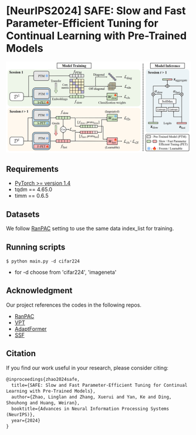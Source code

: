 # [NeurIPS2024] SAFE: Slow and Fast Parameter-Efficient Tuning for Continual Learning with Pre-Trained Models
![framework](figures/framework.png)

## Requirements
- [PyTorch >= version 1.4](https://pytorch.org)
- tqdm == 4.65.0
- timm == 0.6.5

## Datasets
We follow [RanPAC](https://github.com/RanPAC/RanPAC) setting to use the same data index_list for training. 

## Running scripts

    $ python main.py -d cifar224


- for -d choose from 'cifar224', 'imageneta'


## Acknowledgment
Our project references the codes in the following repos.

- [RanPAC](https://github.com/RanPAC/RanPAC)
- [VPT](https://github.com/sagizty/VPT)
- [AdaptFormer](https://github.com/ShoufaChen/AdaptFormer)
- [SSF](https://github.com/dongzelian/SSF)

## Citation
If you find our work useful in your research, please consider citing:
```
@inproceedings{zhao2024safe,
  title={SAFE: Slow and Fast Parameter-Efficient Tuning for Continual Learning with Pre-Trained Models},
  author={Zhao, Linglan and Zhang, Xuerui and Yan, Ke and Ding, Shouhong and Huang, Weiran},
  booktitle={Advances in Neural Information Processing Systems (NeurIPS)},
  year={2024}
}
```
